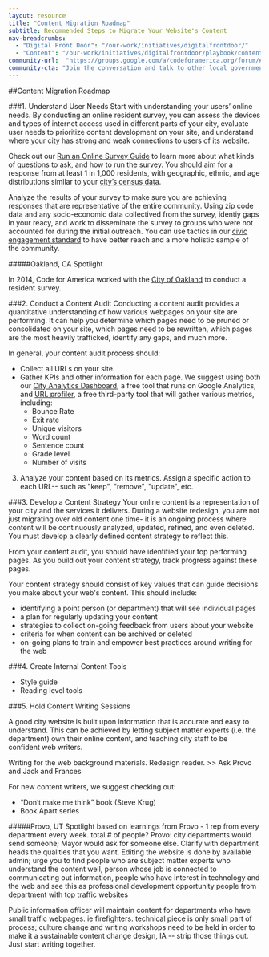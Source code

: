 ```yaml
---
layout: resource
title: "Content Migration Roadmap"
subtitle: Recommended Steps to Migrate Your Website's Content 
nav-breadcrumbs:
  - "Digital Front Door": "/our-work/initiatives/digitalfrontdoor/"
  - "Content": "/our-work/initiatives/digitalfrontdoor/playbook/content/"
community-url:	"https://groups.google.com/a/codeforamerica.org/forum/#!forum/digital-front-door"
community-cta: "Join the conversation and talk to other local government staff in our Digital Front Door community."
---
```



##Content Migration Roadmap

###1. Understand User Needs
Start with understanding your users’ online needs. By conducting an online resident survey, you can assess the devices and types of internet access used in different parts of your city, evaluate user needs to prioritize content development on your site, and understand where your city has strong and weak connections to users of its website. 

Check out our [Run an Online Survey Guide](http://www.codeforamerica.org/our-work/initiatives/digitalfrontdoor/playbook/user-needs/run-a-resident-survey.html) to learn more about what kinds of questions to ask, and how to run the survey. You should aim for a response from at least 1 in 1,000 residents, with geographic, ethnic, and age distributions similar to your [city’s census data](http://factfinder.census.gov/faces/nav/jsf/pages/download_center.xhtml). 

Analyze the results of your survey to make sure you are achieving responses that are representative of the entire community. Using zip code data and any socio-economic data collectived from the survey, identiy gaps in your reacy, and work to disseminate the survey to groups who were not accounted for during the initial outreach. You can use tactics in our [civic engagement standard](http://www.codeforamerica.org/governments/principles/engagement/) to have better reach and a more holistic sample of the community. 


#####Oakland, CA Spotlight

In 2014, Code for America worked with the [City of Oakland](http://digifrodo.tumblr.com/post/101788428227/what-are-people-looking-for-on-city-websites) to conduct a resident survey.  



###2. Conduct a Content Audit
Conducting a content audit provides a quantitative understanding of how various webpages on your site are performing. It can help you determine which pages need to be pruned or consolidated on your site, which pages need to be rewritten, which pages are the most heavily trafficked, identify any gaps, and much more. 

In general, your content audit process should: 

* Collect all URLs on your site. 
* Gather KPIs and other information for each page. We suggest using both our [City Analytics Dashboard](https://www.codeforamerica.org/apps/city-analytics-dashboard/), a free tool that runs on Google Analytics, and [URL profiler](http://urlprofiler.com/), a free third-party tool that will gather various metrics, including:
	* Bounce Rate
	 * Exit rate
	 * Unique visitors
	* Word count
	* Sentence count
	* Grade level
    * Number of visits 
	
3. Analyze your content based on its metrics. Assign a specific action to each URL-- such as "keep", "remove", "update", etc. 

###3. Develop a Content Strategy 
Your online content is a representation of your city and the services it delivers. During a website redesign, you are not just migrating over old content one time- it is an ongoing process where content will be continuously analyzed, updated, refined, and even deleted. You must develop a clearly defined content strategy to reflect this. 

From your content audit, you should have identified your top performing pages. As you build out your content strategy, track progress against these pages. 

Your content strategy should consist of key values that can guide decisions you make about your web's content. This should include: 

* identifying a point person (or department) that will see individual pages
* a plan for regularly updating your content
* strategies to collect on-going feedback from users about your website
* criteria for when content can be archived or deleted 
* on-going plans to train and empower best practices around writing for the web 


###4. Create Internal Content Tools
 * Style guide
 * Reading level tools

###5. Hold Content Writing Sessions

A good city website is built upon information that is accurate and easy to understand. This can be achieved by letting subject matter experts (i.e. the department) own their online content, and teaching city staff to be confident web writers. 

Writing for the web background materials. Redesign reader. >> Ask Provo and Jack and Frances 

For new content writers, we suggest checking out: 

* “Don’t make me think” book (Steve Krug)
* Book Apart series 


#####Provo, UT Spotlight
based on learnings from Provo - 1 rep from every department every week. 
total # of people?
Provo: city departments would send someone; Mayor would ask for someone else. Clarify with department heads the qualities that you want. 
Editing the website is done by available admin; urge you to find people who are subject matter experts who understand the content well, person whose job is connected to communicating out information, people who have interest in technology and the web and see this as professional development opportunity
people from department with top traffic websites

Public information officer will maintain content for departments who have small traffic webpages. ie firefighters. 
technical piece is only small part of process; culture change and writing workshops need to be held in order to make it a sustainable content change 
design, IA -- strip those things out. Just start writing together. 




